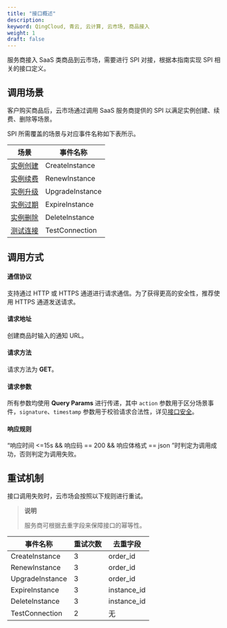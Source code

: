 ```yaml
---
title: "接口概述"
description: 
keyword: QingCloud, 青云, 云计算, 云市场, 商品接入
weight: 1
draft: false
---
```


服务商接入 SaaS 类商品到云市场，需要进行 SPI 对接，根据本指南实现 SPI 相关的接口定义。

## 调用场景

客户购买商品后，云市场通过调用 SaaS 服务商提供的 SPI 以满足实例创建、续费、删除等场景。

SPI 所需覆盖的场景与对应事件名称如下表所示。

| 场景                    | 事件名称        |
| ----------------------- | --------------- |
| [实例创建](../create/)  | CreateInstance  |
| [实例续费](../renewal)  | RenewInstance   |
| [实例升级](../upgrade/) | UpgradeInstance |
| [实例过期](../expire/)  | ExpireInstance  |
| [实例删除](../delete/)  | DeleteInstance  |
| [测试连接](../connect/) | TestConnection  |

## 调用方式

#### 通信协议

支持通过 HTTP 或 HTTPS 通道进行请求通信。为了获得更高的安全性，推荐使用 HTTPS 通道发送请求。

#### 请求地址

创建商品时输入的通知 URL。

#### 请求方法

请求方法为 **GET**。

#### 请求参数

所有参数均使用 **Query Params** 进行传递，其中 `action` 参数用于区分场景事件，`signature`、`timestamp` 参数用于校验请求合法性，详见[接口安全](../security/)。

#### 响应规则

“响应时间 <=15s  && 响应码 == 200 && 响应体格式 == json ”时判定为调用成功，否则判定为调用失败。

## 重试机制

接口调用失败时，云市场会按照以下规则进行重试。

> **说明**
>
> 服务商可根据去重字段来保障接口的幂等性。

| 事件名称        | 重试次数 | 去重字段    |
| --------------- | -------- | ----------- |
| CreateInstance  | 3        | order_id    |
| RenewInstance   | 3        | order_id    |
| UpgradeInstance | 3        | order_id    |
| ExpireInstance  | 3        | instance_id |
| DeleteInstance  | 3        | instance_id |
| TestConnection  | 2        | 无          |

